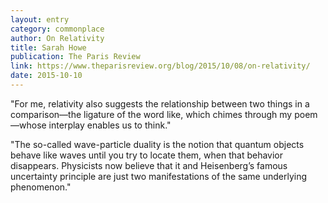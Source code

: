 ```yaml
---
layout: entry
category: commonplace
author: On Relativity
title: Sarah Howe
publication: The Paris Review
link: https://www.theparisreview.org/blog/2015/10/08/on-relativity/
date: 2015-10-10
---
```


"For me, relativity also suggests the relationship between two things in a comparison—the ligature of the word like, which chimes through my poem—whose interplay enables us to think."
 
"The so-called wave-particle duality is the notion that quantum objects behave like waves until you try to locate them, when that behavior disappears. Physicists now believe that it and Heisenberg’s famous uncertainty principle are just two manifestations of the same underlying phenomenon."
